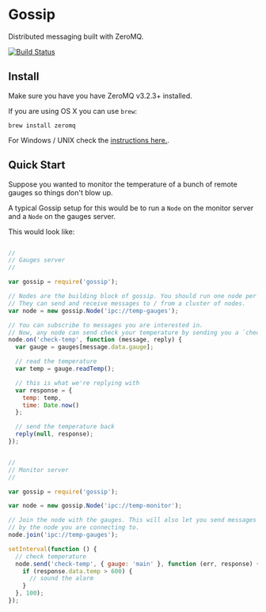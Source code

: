 # Gossip

Distributed messaging built with ZeroMQ.

[![Build Status](https://travis-ci.org/matomesc/gossip.png)](https://travis-ci.org/matomesc/gossip)

## Install

Make sure you have you have ZeroMQ v3.2.3+ installed.

If you are using OS X you can use `brew`:

```
brew install zeromq
```

For Windows / UNIX check the [instructions here.](http://www.zeromq.org/intro:get-the-software).

## Quick Start

Suppose you wanted to monitor the temperature of a bunch of remote gauges so things don't blow up.

A typical Gossip setup for this would be to run a `Node` on the monitor server and a `Node` on the gauges server.

This would look like:

```javascript

//
// Gauges server
//

var gossip = require('gossip');

// Nodes are the building block of gossip. You should run one node per process.
// They can send and receive messages to / from a cluster of nodes.
var node = new gossip.Node('ipc://temp-gauges');

// You can subscribe to messages you are interested in.
// Now, any node can send check your temperature by sending you a `check-temp` message. Yay!
node.on('check-temp', function (message, reply) {
  var gauge = gauges[message.data.gauge];

  // read the temperature
  var temp = gauge.readTemp();

  // this is what we're replying with
  var response = {
    temp: temp,
    time: Date.now()
  };

  // send the temperature back
  reply(null, response);
});


//
// Monitor server
//

var gossip = require('gossip');

var node = new gossip.Node('ipc://temp-monitor');

// Join the node with the gauges. This will also let you send messages to any nodes that are known
// by the node you are connecting to.
node.join('ipc://temp-gauges');

setInterval(function () {
  // check temperature
  node.send('check-temp', { gauge: 'main' }, function (err, response) {
    if (response.data.temp > 600) {
      // sound the alarm
    }
  }, 100);
});

```